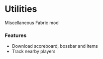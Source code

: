 # Utilities
Miscellaneous Fabric mod

### Features
+ Download scoreboard, bossbar and items
+ Track nearby players
